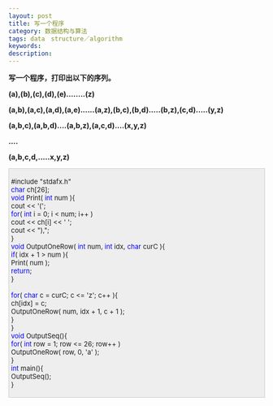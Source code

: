 ```yaml
---
layout: post
title: 写一个程序
category: 数据结构与算法
tags: data　structure／algorithm
keywords: 
description: 
---
```


**写一个程序，打印出以下的序列。**

**(a),(b),(c),(d),(e)........(z)**

**(a,b),(a,c),(a,d),(a,e)......(a,z),(b,c),(b,d).....(b,z),(c,d).....(y,z)**

**(a,b,c),(a,b,d)....(a,b,z),(a,c,d)....(x,y,z)**

**....**

**(a,b,c,d,.....x,y,z)**

<div
style="border-bottom:#cccccc 1px solid;border-left:#cccccc 1px solid;padding-bottom:4px;background-color:#eeeeee;padding-left:4px;width:98%;padding-right:5px;font-size:13px;word-break:break-all;border-top:#cccccc 1px solid;border-right:#cccccc 1px solid;padding-top:4px;">

\#include "stdafx.h"\
 <span style="color:#0000ff;">char</span> ch[26];\
 <span style="color:#0000ff;">void</span> Print( <span
style="color:#0000ff;">int</span> num ){\
     cout \<\< '(';\
     <span style="color:#0000ff;">for</span>( <span
style="color:#0000ff;">int</span> i = 0; i \< num; i++ )\
         cout \<\< ch[i] \<\< ' ';\
     cout \<\< "),";\
 }\
 <span style="color:#0000ff;">void</span> OutputOneRow( <span
style="color:#0000ff;">int</span> num, <span
style="color:#0000ff;">int</span> idx, <span
style="color:#0000ff;">char</span> curC ){\
     <span style="color:#0000ff;">if</span>( idx + 1 \> num ){\
         Print( num );\
         <span style="color:#0000ff;">return</span>;\
     }\
\
     <span style="color:#0000ff;">for</span>( <span
style="color:#0000ff;">char</span> c = curC; c \<= 'z'; c++ ){\
         ch[idx] = c;\
         OutputOneRow( num, idx + 1, c + 1 );\
     }\
 }\
 <span style="color:#0000ff;">void</span> OutputSeq(){\
     <span style="color:#0000ff;">for</span>( <span
style="color:#0000ff;">int</span> row = 1; row \<= 26; row++ )\
         OutputOneRow( row, 0, 'a' );\
 }\
 <span style="color:#0000ff;">int</span> main(){\
     OutputSeq();\
 }

</div>






